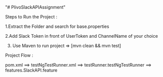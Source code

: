 "# PlivoSlackAPIAssignment" 


Steps to Run the Project :

1.Extract the Folder and search for base.properties

2.Add Slack Token in front of UserToken and ChannelName of your choice

3. Use Maven to run project => [mvn clean && mvn test]

Project Flow :

pom.xml ==> testNgTestRunner.xml ==> testRunner.testNgTestRunner ==> features.SlackAPI.feature

